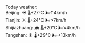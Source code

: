 Today weather:  
Beijing: ☀️   🌡️+27°C 🌬️↑4km/h  
Tianjin: ☀️   🌡️+24°C 🌬️↘7km/h  
Shijiazhuang: 🌧   🌡️+20°C 🌬️↘4km/h  
Tangshan: ☀️   🌡️+29°C 🌬️→13km/h  
